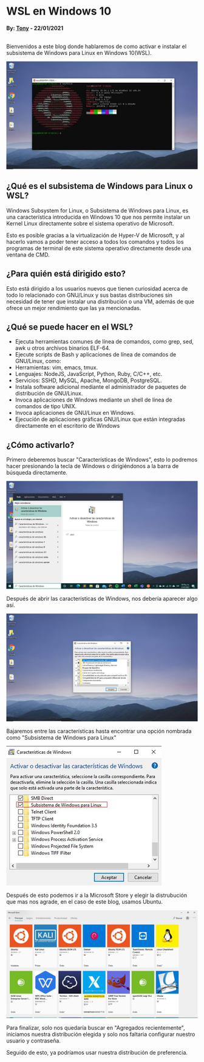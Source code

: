 # WSL en Windows 10 
<b>By: <a href="https://github.com/msh-dv" target="_blank">Tony</a> - 22/01/2021</b>
<br>
<br>

Bienvenidos a este blog donde hablaremos de como activar e instalar el subsistema de Windows para Linux en Windows 10(WSL).

![Terminal de Ubuntu 20.04 en Windows 10](media/c55.jpg)

## ¿Qué es el subsistema de Windows para Linux o WSL?
Windows Subsystem for Linux, o Subsistema de Windows para Linux, es una característica introducida en Windows 10 que nos permite instalar un Kernel Linux directamente sobre el sistema operativo de Microsoft.

Esto es posible gracias a la virtualización de Hyper-V de Microsoft, y al hacerlo vamos a poder tener acceso a todos los comandos y todos los programas de terminal de este sistema operativo directamente desde una ventana de CMD.

## ¿Para quién está dirigido esto? 

Esto está dirigido a los usuarios nuevos que tienen curiosidad acerca de todo lo relacionado con GNU/Linux y sus bastas distribuciones sin necesidad de tener que instalar una distribución o una VM, además de que ofrece un mejor rendimiento que las ya mencionadas.

## ¿Qué se puede hacer en el WSL? 


- Ejecuta herramientas comunes de línea de comandos, como grep, sed, awk u otros archivos binarios ELF-64.
- Ejecute scripts de Bash y aplicaciones de línea de comandos de GNU/Linux, como:
- Herramientas: vim, emacs, tmux.
- Lenguajes: NodeJS, JavaScript, Python, Ruby, C/C++, etc.
- Servicios: SSHD, MySQL, Apache, MongoDB, PostgreSQL.
- Instala software adicional mediante el administrador de paquetes de distribución de GNU/Linux.
- Invoca aplicaciones de Windows mediante un shell de línea de comandos de tipo UNIX.
- Invoca aplicaciones de GNU/Linux en Windows.
- Ejecución de aplicaciones gráficas GNU/Linux que están integradas directamente en el escritorio de Windows

## ¿Cómo activarlo?
Primero deberemos buscar "Características de Windows", esto lo podremos hacer presionando la tecla de Windows o dirigiéndonos a la barra de búsqueda directamente.

![Menu de busqueda Windows 10](media/c56.jpg)


Después de abrir las características de Windows, nos debería aparecer algo así.

![Características de windows](media/c57.jpg)

Bajaremos entre las características hasta encontrar una opción nombrada como "Subsistema de Windows para Linux"

![Opcion Subsistema de Windows para Linux](media/c58.jpg)

Después de esto podemos ir a la Microsoft Store y elegir la distrubución que mas nos agrade, en el caso de este blog, usamos Ubuntu.

![Microsoft Store](media/c59.jpg)

Para finalizar, solo nos quedaría buscar en "Agregados recientemente", iniciamos nuestra distribución elegida y solo nos faltaria configurar nuestro usuario y contraseña.

Seguido de esto, ya podríamos usar nuestra distribución de preferencia.
